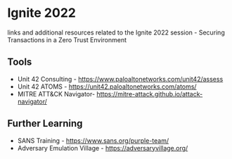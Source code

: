 # Ignite 2022
links and additional resources related to the Ignite 2022 session - Securing Transactions in
a Zero Trust Environment





## Tools
* Unit 42 Consulting - https://www.paloaltonetworks.com/unit42/assess
* Unit 42 ATOMS - https://unit42.paloaltonetworks.com/atoms/
* MITRE ATT&CK Navigator- https://mitre-attack.github.io/attack-navigator/

## Further Learning
* SANS Training - https://www.sans.org/purple-team/
* Adversary Emulation Village - https://adversaryvillage.org/
